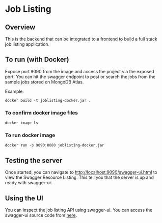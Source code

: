 # Job Listing

## Overview
This is the backend that can be integrated to a frontend to build a full stack job listing application.

## To run (with Docker)

Expose port 9090 from the image and access the project via the exposed port. You can hit the swagger endpoint to post or search the jobs from the sample jobs stored on MongoDB Atlas.

Example:

```
docker build -t joblisting-docker.jar .
```

### To confirm docker image files

```
docker image ls
```

### To run docker image

```
docker run -p 9090:8080 joblisting-docker.jar
```

## Testing the server

Once started, you can navigate to [http://localhost:9090/swagger-ui.html](http://localhost:9090/swagger-ui.html) to view the Swagger Resource Listing. This tell you that the server is up and ready with swagger-ui.

## Using the UI

You can inspect the job listing API using swagger-ui. You can access the swagger-ui source code from [here](https://github.com/swagger-api/swagger-ui).



